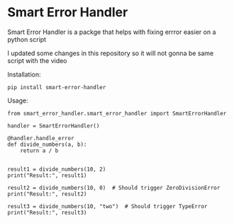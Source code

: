 # Smart Error Handler

Smart Error Handler is a packge that helps with fixing errror easier on a python script

I updated some changes in this repository so it will not gonna be same script with the video

Installation:
```
pip install smart-error-handler
```

Usage:
```
from smart_error_handler.smart_error_handler import SmartErrorHandler

handler = SmartErrorHandler()

@handler.handle_error 
def divide_numbers(a, b):
    return a / b


result1 = divide_numbers(10, 2) 
print("Result:", result1)

result2 = divide_numbers(10, 0)  # Should trigger ZeroDivisionError
print("Result:", result2)

result3 = divide_numbers(10, "two")  # Should trigger TypeError
print("Result:", result3)


```
